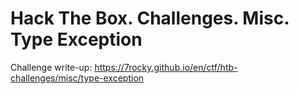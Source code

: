 # Hack The Box. Challenges. Misc. Type Exception

Challenge write-up: https://7rocky.github.io/en/ctf/htb-challenges/misc/type-exception
